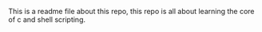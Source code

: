 This is a readme file about this repo, this repo is all about learning the core of c and shell scripting.
